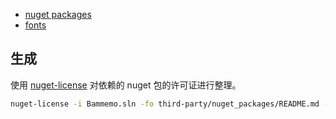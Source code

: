 - [nuget packages](./nuget_packages/README.md)
- [fonts](./fonts/README.md)

## 生成

使用 [nuget-license](https://github.com/sensslen/nuget-license) 对依赖的 nuget 包的许可证进行整理。

```bash
nuget-license -i Bammemo.sln -fo third-party/nuget_packages/README.md -d third-party/nuget_packages/
```